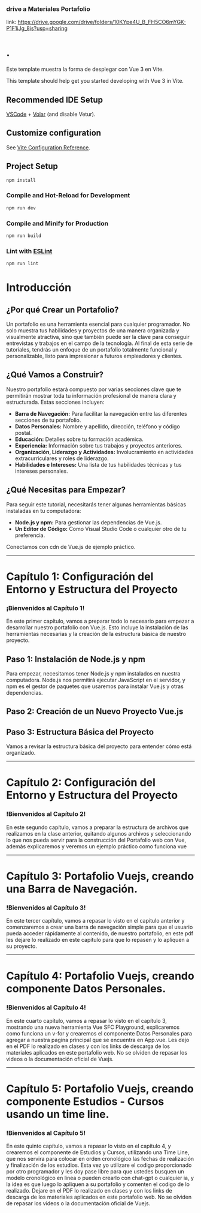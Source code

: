 ### drive a Materiales Portafolio
link: https://drive.google.com/drive/folders/10KYpe4U_B_FH5CO6mYGK-P1F1iJg_8is?usp=sharing

# .
Este template muestra la forma de desplegar con Vue 3 en Vite.

This template should help get you started developing with Vue 3 in Vite.

## Recommended IDE Setup

[VSCode](https://code.visualstudio.com/) + [Volar](https://marketplace.visualstudio.com/items?itemName=Vue.volar) (and disable Vetur).

## Customize configuration

See [Vite Configuration Reference](https://vitejs.dev/config/).

## Project Setup

```sh
npm install
```

### Compile and Hot-Reload for Development

```sh
npm run dev
```

### Compile and Minify for Production

```sh
npm run build
```

### Lint with [ESLint](https://eslint.org/)

```sh
npm run lint
```

# Introducción

## ¿Por qué Crear un Portafolio?
Un portafolio es una herramienta esencial para cualquier programador. No solo muestra tus habilidades y proyectos de una manera organizada y visualmente atractiva, sino que también puede ser la clave para conseguir entrevistas y trabajos en el campo de la tecnología. Al final de esta serie de tutoriales, tendrás un enfoque de un portafolio totalmente funcional y personalizable, listo para impresionar a futuros empleadores y clientes.

## ¿Qué Vamos a Construir?
Nuestro portafolio estará compuesto por varias secciones clave que te permitirán mostrar toda tu información profesional de manera clara y estructurada. Estas secciones incluyen:

- **Barra de Navegación:** Para facilitar la navegación entre las diferentes secciones de tu portafolio.
- **Datos Personales:** Nombre y apellido, dirección, teléfono y código postal.
- **Educación:** Detalles sobre tu formación académica.
- **Experiencia:** Información sobre tus trabajos y proyectos anteriores.
- **Organización, Liderazgo y Actividades:** Involucramiento en actividades extracurriculares y roles de liderazgo.
- **Habilidades e Intereses:** Una lista de tus habilidades técnicas y tus intereses personales.

## ¿Qué Necesitas para Empezar?
Para seguir este tutorial, necesitarás tener algunas herramientas básicas instaladas en tu computadora:

- **Node.js y npm:** Para gestionar las dependencias de Vue.js.
- **Un Editor de Código:** Como Visual Studio Code o cualquier otro de tu preferencia.

Conectamos con cdn de Vue.js de ejemplo práctico.

---

# Capítulo 1: Configuración del Entorno y Estructura del Proyecto

### ¡Bienvenidos al Capítulo 1!
En este primer capítulo, vamos a preparar todo lo necesario para empezar a desarrollar nuestro portafolio con Vue.js. Esto incluye la instalación de las herramientas necesarias y la creación de la estructura básica de nuestro proyecto.

## Paso 1: Instalación de Node.js y npm
Para empezar, necesitamos tener Node.js y npm instalados en nuestra computadora. Node.js nos permitirá ejecutar JavaScript en el servidor, y npm es el gestor de paquetes que usaremos para instalar Vue.js y otras dependencias.

## Paso 2: Creación de un Nuevo Proyecto Vue.js

## Paso 3: Estructura Básica del Proyecto
Vamos a revisar la estructura básica del proyecto para entender cómo está organizado.

---
# Capítulo 2: Configuración del Entorno y Estructura del Proyecto

### !Bienvenidos al Capítulo 2!
En este segundo capítulo, vamos a preparar la estructura de archivos que realizamos en la clase anterior, quitando algunos archivos y seleccionando lo que nos pueda servir para la construcción del Portafolio web con Vue, además explicaremos y veremos un ejemplo práctico como funciona vue 

---
# Capítulo 3: Portafolio Vuejs, creando una Barra de Navegación.

### !Bienvenidos al Capítulo 3!
En este tercer capítulo, vamos a repasar lo visto en el capítulo anterior y comenzaremos a crear una barra de navegación simple para que el usuario pueda acceder rápidamente al contenido, de nuestro portafolio, en este pdf les dejare lo realizado en este capítulo para que lo repasen y lo apliquen a su proyecto.

---
# Capítulo 4: Portafolio Vuejs, creando componente Datos Personales.

### !Bienvenidos al Capítulo 4!
En este cuarto capítulo, vamos a repasar lo visto en el capítulo 3, mostrando una nueva herramienta Vue SFC Playground, explicaremos como funciona un v-for y crearemos el componente Datos Personales para agregar a nuestra pagina principal que se encuentra en App.vue.
Les dejo en el PDF lo realizado en clases y con los links de descarga de los materiales aplicados en este portafolio web.
No se olviden de repasar los videos o la documentación oficial de Vuejs.

---
# Capítulo 5: Portafolio Vuejs, creando componente Estudios - Cursos usando un time line.

### !Bienvenidos al Capítulo 5!
En este quinto capítulo, vamos a repasar lo visto en el capítulo 4, y crearemos el componente de Estudios y Cursos, utilizando una Time Line, que nos servira para colocar en orden cronológico las fechas de realización y finalización de los estudios.
Esta vez yo utilizare el codigo proporcionado por otro programador y les doy pase libre para que ustedes busquen un modelo cronológico en linea o pueden crearlo con chat-gpt o cualquier ia, y la idea es que luego lo apliquen a su portafolio y comenten el codigo de lo realizado.
Dejare en el PDF lo realizado en clases y con los links de descarga de los materiales aplicados en este portafolio web.
No se olviden de repasar los videos o la documentación oficial de Vuejs.